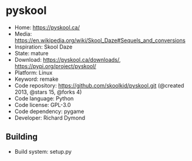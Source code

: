 # pyskool

- Home: https://pyskool.ca/
- Media: https://en.wikipedia.org/wiki/Skool_Daze#Sequels_and_conversions
- Inspiration: Skool Daze
- State: mature
- Download: https://pyskool.ca/downloads/, https://pypi.org/project/pyskool/
- Platform: Linux
- Keyword: remake
- Code repository: https://github.com/skoolkid/pyskool.git (@created 2013, @stars 15, @forks 4)
- Code language: Python
- Code license: GPL-3.0
- Code dependency: pygame
- Developer: Richard Dymond

## Building

- Build system: setup.py
